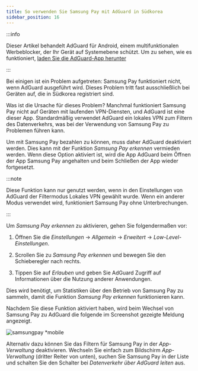 ```yaml
---
title: So verwenden Sie Samsung Pay mit AdGuard in Südkorea
sidebar_position: 16
---
```


:::info

Dieser Artikel behandelt AdGuard für Android, einem multifunktionalen Werbeblocker, der Ihr Gerät auf Systemebene schützt. Um zu sehen, wie es funktioniert, [laden Sie die AdGuard-App herunter](https://agrd.io/download-kb-adblock)

:::

Bei einigen ist ein Problem aufgetreten: Samsung Pay funktioniert nicht, wenn AdGuard ausgeführt wird. Dieses Problem tritt fast ausschließlich bei Geräten auf, die in Südkorea registriert sind.

Was ist die Ursache für dieses Problem? Manchmal funktioniert Samsung Pay nicht auf Geräten mit laufenden VPN-Diensten, und AdGuard ist eine dieser App. Standardmäßig verwendet AdGuard ein lokales VPN zum Filtern des Datenverkehrs, was bei der Verwendung von Samsung Pay zu Problemen führen kann.

Um mit Samsung Pay bezahlen zu können, muss daher AdGuard deaktiviert werden. Dies kann mit der Funktion *Samsung Pay erkennen* vermieden werden. Wenn diese Option aktiviert ist, wird die App AdGuard beim Öffnen der App Samsung Pay angehalten und beim Schließen der App wieder fortgesetzt.

:::note

Diese Funktion kann nur genutzt werden, wenn in den Einstellungen von AdGuard der Filtermodus Lokales VPN gewählt wurde. Wenn ein anderer Modus verwendet wird, funktioniert Samsung Pay ohne Unterbrechungen.

:::

Um *Samsung Pay erkennen* zu aktivieren, gehen Sie folgendermaßen vor:

1. Öffnen Sie die *Einstellungen* → *Allgemein* → *Erweitert* → *Low-Level-Einstellungen*.

1. Scrollen Sie zu *Samsung Pay erkennen* und bewegen Sie den Schieberegler nach rechts.

1. Tippen Sie auf *Erlauben* und geben Sie AdGuard Zugriff auf Informationen über die Nutzung anderer Anwendungen.

Dies wird benötigt, um Statistiken über den Betrieb von Samsung Pay zu sammeln, damit die Funktion *Samsung Pay erkennen* funktionieren kann.

Nachdem Sie diese Funktion aktiviert haben, wird beim Wechsel von Samsung Pay zu AdGuard die folgende im Screenshot gezeigte Meldung angezeigt.

![samsungpay *mobile](https://cdn.adtidy.org/content/kb/ad_blocker/android/solving_problems/samsungpay-with-adguard-in-south-korea/samsung_pay.png)

Alternativ dazu können Sie das Filtern für Samsung Pay in der *App-Verwaltung* deaktivieren. Wechseln Sie einfach zum Bildschirm *App-Verwaltung* (dritter Reiter von unten), suchen Sie Samsung Pay in der Liste und schalten Sie den Schalter bei *Datenverkehr über AdGuard leiten* aus.

